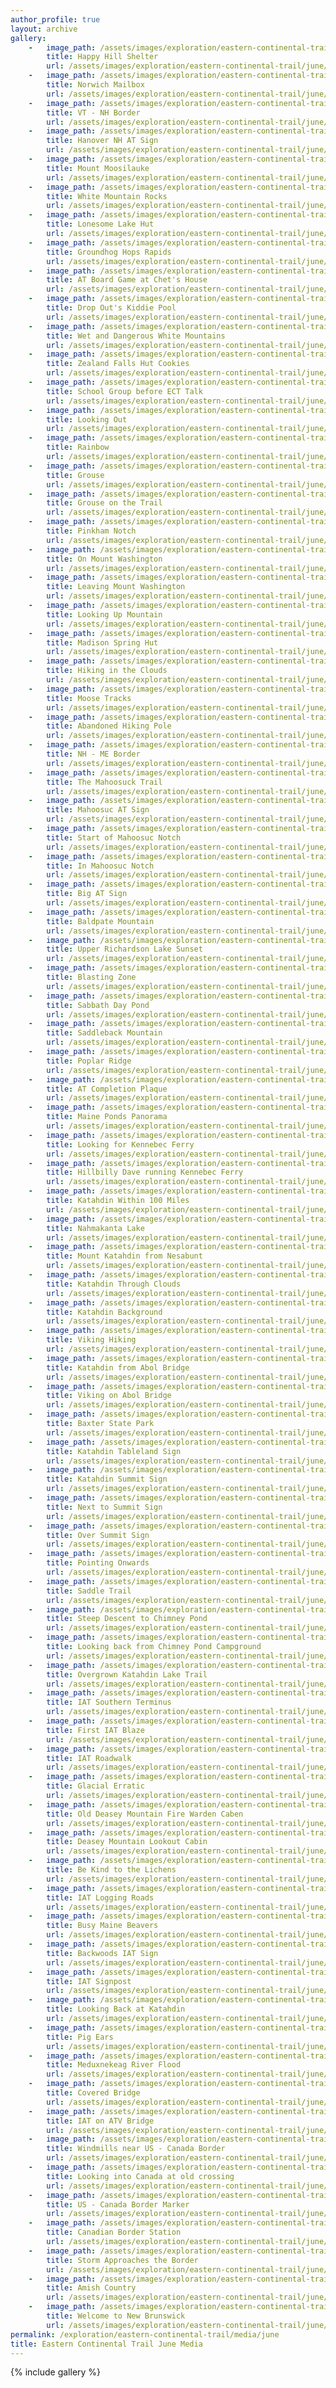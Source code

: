 ```yaml
---
author_profile: true
layout: archive
gallery:
    -   image_path: /assets/images/exploration/eastern-continental-trail/june/small/1-1.jpg
        title: Happy Hill Shelter
        url: /assets/images/exploration/eastern-continental-trail/june/large/1-1.jpg
    -   image_path: /assets/images/exploration/eastern-continental-trail/june/small/1-2.jpg
        title: Norwich Mailbox
        url: /assets/images/exploration/eastern-continental-trail/june/large/1-2.jpg
    -   image_path: /assets/images/exploration/eastern-continental-trail/june/small/1-3.jpg
        title: VT - NH Border
        url: /assets/images/exploration/eastern-continental-trail/june/large/1-3.jpg
    -   image_path: /assets/images/exploration/eastern-continental-trail/june/small/1-4.jpg
        title: Hanover NH AT Sign
        url: /assets/images/exploration/eastern-continental-trail/june/large/1-4.jpg
    -   image_path: /assets/images/exploration/eastern-continental-trail/june/small/3-1.jpg
        title: Mount Moosilauke
        url: /assets/images/exploration/eastern-continental-trail/june/large/3-1.jpg
    -   image_path: /assets/images/exploration/eastern-continental-trail/june/small/4-1.jpg
        title: White Mountain Rocks
        url: /assets/images/exploration/eastern-continental-trail/june/large/4-1.jpg
    -   image_path: /assets/images/exploration/eastern-continental-trail/june/small/4-2.jpg
        title: Lonesome Lake Hut
        url: /assets/images/exploration/eastern-continental-trail/june/large/4-2.jpg
    -   image_path: /assets/images/exploration/eastern-continental-trail/june/small/4-3.jpg
        title: Groundhog Hops Rapids
        url: /assets/images/exploration/eastern-continental-trail/june/large/4-3.jpg
    -   image_path: /assets/images/exploration/eastern-continental-trail/june/small/4-4.jpg
        title: AT Board Game at Chet's House
        url: /assets/images/exploration/eastern-continental-trail/june/large/4-4.jpg
    -   image_path: /assets/images/exploration/eastern-continental-trail/june/small/5-1.jpg
        title: Drop Out's Kiddie Pool
        url: /assets/images/exploration/eastern-continental-trail/june/large/5-1.jpg
    -   image_path: /assets/images/exploration/eastern-continental-trail/june/small/5-2.jpg
        title: Wet and Dangerous White Mountains
        url: /assets/images/exploration/eastern-continental-trail/june/large/5-2.jpg
    -   image_path: /assets/images/exploration/eastern-continental-trail/june/small/5-3.jpg
        title: Zealand Falls Hut Cookies
        url: /assets/images/exploration/eastern-continental-trail/june/large/5-3.jpg
    -   image_path: /assets/images/exploration/eastern-continental-trail/june/small/5-4.jpg
        title: School Group before ECT Talk
        url: /assets/images/exploration/eastern-continental-trail/june/large/5-4.jpg
    -   image_path: /assets/images/exploration/eastern-continental-trail/june/small/6-1.jpg
        title: Looking Out
        url: /assets/images/exploration/eastern-continental-trail/june/large/6-1.jpg
    -   image_path: /assets/images/exploration/eastern-continental-trail/june/small/6-2.jpg
        title: Rainbow
        url: /assets/images/exploration/eastern-continental-trail/june/large/6-2.jpg
    -   image_path: /assets/images/exploration/eastern-continental-trail/june/small/6-3.jpg
        title: Grouse
        url: /assets/images/exploration/eastern-continental-trail/june/large/6-3.jpg
    -   image_path: /assets/images/exploration/eastern-continental-trail/june/small/6-4.jpg
        title: Grouse on the Trail
        url: /assets/images/exploration/eastern-continental-trail/june/large/6-4.jpg
    -   image_path: /assets/images/exploration/eastern-continental-trail/june/small/6-5.jpg
        title: Pinkham Notch
        url: /assets/images/exploration/eastern-continental-trail/june/large/6-5.jpg
    -   image_path: /assets/images/exploration/eastern-continental-trail/june/small/6-6.jpg
        title: On Mount Washington
        url: /assets/images/exploration/eastern-continental-trail/june/large/6-6.jpg
    -   image_path: /assets/images/exploration/eastern-continental-trail/june/small/6-7.jpg
        title: Leaving Mount Washington
        url: /assets/images/exploration/eastern-continental-trail/june/large/6-7.jpg
    -   image_path: /assets/images/exploration/eastern-continental-trail/june/small/6-8.jpg
        title: Looking Up Mountain
        url: /assets/images/exploration/eastern-continental-trail/june/large/6-8.jpg
    -   image_path: /assets/images/exploration/eastern-continental-trail/june/small/6-9.jpg
        title: Madison Spring Hut
        url: /assets/images/exploration/eastern-continental-trail/june/large/6-9.jpg
    -   image_path: /assets/images/exploration/eastern-continental-trail/june/small/7-1.jpg
        title: Hiking in the Clouds
        url: /assets/images/exploration/eastern-continental-trail/june/large/7-1.jpg
    -   image_path: /assets/images/exploration/eastern-continental-trail/june/small/7-2.jpg
        title: Moose Tracks
        url: /assets/images/exploration/eastern-continental-trail/june/large/7-2.jpg
    -   image_path: /assets/images/exploration/eastern-continental-trail/june/small/8-1.jpg
        title: Abandoned Hiking Pole
        url: /assets/images/exploration/eastern-continental-trail/june/large/8-1.jpg
    -   image_path: /assets/images/exploration/eastern-continental-trail/june/small/9-1.jpg
        title: NH - ME Border
        url: /assets/images/exploration/eastern-continental-trail/june/large/9-1.jpg
    -   image_path: /assets/images/exploration/eastern-continental-trail/june/small/9-2.jpg
        title: The Mahoosuck Trail
        url: /assets/images/exploration/eastern-continental-trail/june/large/9-2.jpg
    -   image_path: /assets/images/exploration/eastern-continental-trail/june/small/9-3.jpg
        title: Mahoosuc AT Sign
        url: /assets/images/exploration/eastern-continental-trail/june/large/9-3.jpg
    -   image_path: /assets/images/exploration/eastern-continental-trail/june/small/9-4.jpg
        title: Start of Mahoosuc Notch
        url: /assets/images/exploration/eastern-continental-trail/june/large/9-4.jpg
    -   image_path: /assets/images/exploration/eastern-continental-trail/june/small/9-5.jpg
        title: In Mahoosuc Notch
        url: /assets/images/exploration/eastern-continental-trail/june/large/9-5.jpg
    -   image_path: /assets/images/exploration/eastern-continental-trail/june/small/9-6.jpg
        title: Big AT Sign
        url: /assets/images/exploration/eastern-continental-trail/june/large/9-6.jpg
    -   image_path: /assets/images/exploration/eastern-continental-trail/june/small/10-1.jpg
        title: Baldpate Mountain
        url: /assets/images/exploration/eastern-continental-trail/june/large/10-1.jpg
    -   image_path: /assets/images/exploration/eastern-continental-trail/june/small/10-2.jpg
        title: Upper Richardson Lake Sunset
        url: /assets/images/exploration/eastern-continental-trail/june/large/10-2.jpg
    -   image_path: /assets/images/exploration/eastern-continental-trail/june/small/11-1.jpg
        title: Blasting Zone
        url: /assets/images/exploration/eastern-continental-trail/june/large/11-1.jpg
    -   image_path: /assets/images/exploration/eastern-continental-trail/june/small/11-2.jpg
        title: Sabbath Day Pond
        url: /assets/images/exploration/eastern-continental-trail/june/large/11-2.jpg
    -   image_path: /assets/images/exploration/eastern-continental-trail/june/small/11-3.jpg
        title: Saddleback Mountain
        url: /assets/images/exploration/eastern-continental-trail/june/large/11-3.jpg
    -   image_path: /assets/images/exploration/eastern-continental-trail/june/small/12-1.jpg
        title: Poplar Ridge
        url: /assets/images/exploration/eastern-continental-trail/june/large/12-1.jpg
    -   image_path: /assets/images/exploration/eastern-continental-trail/june/small/12-2.jpg
        title: AT Completion Plaque
        url: /assets/images/exploration/eastern-continental-trail/june/large/12-2.jpg
    -   image_path: /assets/images/exploration/eastern-continental-trail/june/small/14-1.jpg
        title: Maine Ponds Panorama
        url: /assets/images/exploration/eastern-continental-trail/june/large/14-1.jpg
    -   image_path: /assets/images/exploration/eastern-continental-trail/june/small/15-1.jpg
        title: Looking for Kennebec Ferry
        url: /assets/images/exploration/eastern-continental-trail/june/large/15-1.jpg
    -   image_path: /assets/images/exploration/eastern-continental-trail/june/small/15-2.jpg
        title: Hillbilly Dave running Kennebec Ferry
        url: /assets/images/exploration/eastern-continental-trail/june/large/15-2.jpg
    -   image_path: /assets/images/exploration/eastern-continental-trail/june/small/17-1.jpg
        title: Katahdin Within 100 Miles
        url: /assets/images/exploration/eastern-continental-trail/june/large/17-1.jpg
    -   image_path: /assets/images/exploration/eastern-continental-trail/june/small/18-1.jpg
        title: Nahmakanta Lake
        url: /assets/images/exploration/eastern-continental-trail/june/large/18-1.jpg
    -   image_path: /assets/images/exploration/eastern-continental-trail/june/small/18-2.jpg
        title: Mount Katahdin from Nesabunt
        url: /assets/images/exploration/eastern-continental-trail/june/large/18-2.jpg
    -   image_path: /assets/images/exploration/eastern-continental-trail/june/small/19-1.jpg
        title: Katahdin Through Clouds
        url: /assets/images/exploration/eastern-continental-trail/june/large/19-1.jpg
    -   image_path: /assets/images/exploration/eastern-continental-trail/june/small/19-2.jpg
        title: Katahdin Background
        url: /assets/images/exploration/eastern-continental-trail/june/large/19-2.jpg
    -   image_path: /assets/images/exploration/eastern-continental-trail/june/small/19-3.jpg
        title: Viking Hiking
        url: /assets/images/exploration/eastern-continental-trail/june/large/19-3.jpg
    -   image_path: /assets/images/exploration/eastern-continental-trail/june/small/19-4.jpg
        title: Katahdin from Abol Bridge
        url: /assets/images/exploration/eastern-continental-trail/june/large/19-4.jpg
    -   image_path: /assets/images/exploration/eastern-continental-trail/june/small/19-5.jpg
        title: Viking on Abol Bridge
        url: /assets/images/exploration/eastern-continental-trail/june/large/19-5.jpg
    -   image_path: /assets/images/exploration/eastern-continental-trail/june/small/19-6.jpg
        title: Baxter State Park
        url: /assets/images/exploration/eastern-continental-trail/june/large/19-6.jpg
    -   image_path: /assets/images/exploration/eastern-continental-trail/june/small/20-1.jpg
        title: Katahdin Tableland Sign
        url: /assets/images/exploration/eastern-continental-trail/june/large/20-1.jpg
    -   image_path: /assets/images/exploration/eastern-continental-trail/june/small/20-2.jpg
        title: Katahdin Summit Sign
        url: /assets/images/exploration/eastern-continental-trail/june/large/20-2.jpg
    -   image_path: /assets/images/exploration/eastern-continental-trail/june/small/20-3.jpg
        title: Next to Summit Sign
        url: /assets/images/exploration/eastern-continental-trail/june/large/20-3.jpg
    -   image_path: /assets/images/exploration/eastern-continental-trail/june/small/20-4.jpg
        title: Over Summit Sign
        url: /assets/images/exploration/eastern-continental-trail/june/large/20-4.jpg
    -   image_path: /assets/images/exploration/eastern-continental-trail/june/small/20-5.jpg
        title: Pointing Onwards
        url: /assets/images/exploration/eastern-continental-trail/june/large/20-5.jpg
    -   image_path: /assets/images/exploration/eastern-continental-trail/june/small/20-6.jpg
        title: Saddle Trail
        url: /assets/images/exploration/eastern-continental-trail/june/large/20-6.jpg
    -   image_path: /assets/images/exploration/eastern-continental-trail/june/small/20-7.jpg
        title: Steep Descent to Chimney Pond
        url: /assets/images/exploration/eastern-continental-trail/june/large/20-7.jpg
    -   image_path: /assets/images/exploration/eastern-continental-trail/june/small/20-8.jpg
        title: Looking back from Chimney Pond Campground
        url: /assets/images/exploration/eastern-continental-trail/june/large/20-8.jpg
    -   image_path: /assets/images/exploration/eastern-continental-trail/june/small/20-9.jpg
        title: Overgrown Katahdin Lake Trail
        url: /assets/images/exploration/eastern-continental-trail/june/large/20-9.jpg
    -   image_path: /assets/images/exploration/eastern-continental-trail/june/small/20-10.jpg
        title: IAT Southern Terminus
        url: /assets/images/exploration/eastern-continental-trail/june/large/20-10.jpg
    -   image_path: /assets/images/exploration/eastern-continental-trail/june/small/20-11.jpg
        title: First IAT Blaze
        url: /assets/images/exploration/eastern-continental-trail/june/large/20-11.jpg
    -   image_path: /assets/images/exploration/eastern-continental-trail/june/small/20-12.jpg
        title: IAT Roadwalk
        url: /assets/images/exploration/eastern-continental-trail/june/large/20-12.jpg
    -   image_path: /assets/images/exploration/eastern-continental-trail/june/small/21-1.jpg
        title: Glacial Erratic
        url: /assets/images/exploration/eastern-continental-trail/june/large/21-1.jpg
    -   image_path: /assets/images/exploration/eastern-continental-trail/june/small/21-2.jpg
        title: Old Deasey Mountain Fire Warden Caben
        url: /assets/images/exploration/eastern-continental-trail/june/large/21-2.jpg
    -   image_path: /assets/images/exploration/eastern-continental-trail/june/small/21-3.jpg
        title: Deasey Mountain Lookout Cabin
        url: /assets/images/exploration/eastern-continental-trail/june/large/21-3.jpg
    -   image_path: /assets/images/exploration/eastern-continental-trail/june/small/21-4.jpg
        title: Be Kind to the Lichens
        url: /assets/images/exploration/eastern-continental-trail/june/large/21-4.jpg
    -   image_path: /assets/images/exploration/eastern-continental-trail/june/small/21-5.jpg
        title: IAT Logging Roads
        url: /assets/images/exploration/eastern-continental-trail/june/large/21-5.jpg
    -   image_path: /assets/images/exploration/eastern-continental-trail/june/small/21-6.jpg
        title: Busy Maine Beavers
        url: /assets/images/exploration/eastern-continental-trail/june/large/21-6.jpg
    -   image_path: /assets/images/exploration/eastern-continental-trail/june/small/21-7.jpg
        title: Backwoods IAT Sign
        url: /assets/images/exploration/eastern-continental-trail/june/large/21-7.jpg
    -   image_path: /assets/images/exploration/eastern-continental-trail/june/small/22-1.jpg
        title: IAT Signpost
        url: /assets/images/exploration/eastern-continental-trail/june/large/22-1.jpg
    -   image_path: /assets/images/exploration/eastern-continental-trail/june/small/22-2.jpg
        title: Looking Back at Katahdin
        url: /assets/images/exploration/eastern-continental-trail/june/large/22-2.jpg
    -   image_path: /assets/images/exploration/eastern-continental-trail/june/small/25-1.jpg
        title: Pig Ears
        url: /assets/images/exploration/eastern-continental-trail/june/large/25-1.jpg
    -   image_path: /assets/images/exploration/eastern-continental-trail/june/small/26-1.jpg
        title: Meduxnekeag River Flood
        url: /assets/images/exploration/eastern-continental-trail/june/large/26-1.jpg
    -   image_path: /assets/images/exploration/eastern-continental-trail/june/small/26-2.jpg
        title: Covered Bridge
        url: /assets/images/exploration/eastern-continental-trail/june/large/26-2.jpg
    -   image_path: /assets/images/exploration/eastern-continental-trail/june/small/29-1.jpg
        title: IAT on ATV Bridge
        url: /assets/images/exploration/eastern-continental-trail/june/large/29-1.jpg
    -   image_path: /assets/images/exploration/eastern-continental-trail/june/small/29-2.jpg
        title: Windmills near US - Canada Border
        url: /assets/images/exploration/eastern-continental-trail/june/large/29-2.jpg
    -   image_path: /assets/images/exploration/eastern-continental-trail/june/small/29-3.jpg
        title: Looking into Canada at old crossing
        url: /assets/images/exploration/eastern-continental-trail/june/large/29-3.jpg
    -   image_path: /assets/images/exploration/eastern-continental-trail/june/small/29-4.jpg
        title: US - Canada Border Marker
        url: /assets/images/exploration/eastern-continental-trail/june/large/29-4.jpg
    -   image_path: /assets/images/exploration/eastern-continental-trail/june/small/29-5.jpg
        title: Canadian Border Station
        url: /assets/images/exploration/eastern-continental-trail/june/large/29-5.jpg
    -   image_path: /assets/images/exploration/eastern-continental-trail/june/small/29-6.jpg
        title: Storm Approaches the Border
        url: /assets/images/exploration/eastern-continental-trail/june/large/29-6.jpg
    -   image_path: /assets/images/exploration/eastern-continental-trail/june/small/30-1.jpg
        title: Amish Country
        url: /assets/images/exploration/eastern-continental-trail/june/large/30-1.jpg
    -   image_path: /assets/images/exploration/eastern-continental-trail/june/small/30-2.jpg
        title: Welcome to New Brunswick
        url: /assets/images/exploration/eastern-continental-trail/june/large/30-2.jpg
permalink: /exploration/eastern-continental-trail/media/june
title: Eastern Continental Trail June Media
---
```

<style type="text/css" rel="stylesheet">
@media (min-width: 37.5em) {
    figure img {
        height: 8em;
        object-fit: cover
    }
}
</style>
{% include gallery %}
